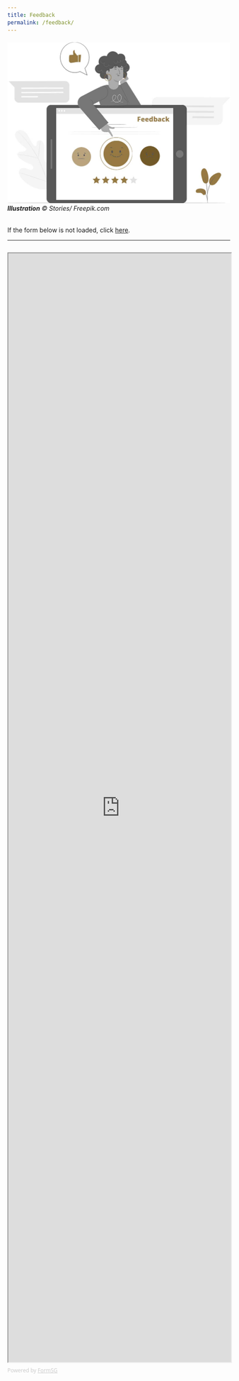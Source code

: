 ```yaml
---
title: Feedback
permalink: /feedback/
---
```


###### ![Feedback](/images/feedback.jpg/)**Illustration** © Stories/ Freepik.com

If the form below is not loaded, click [here](https://form.gov.sg/#!/5dca55f048e82f0012b1a3f8).

---

<div style="font-family:'Open Sans', Sans-Serif;font-size:18px;color:#000;opacity:0.9;padding-top:5px;padding-bottom:8px"></div>

<iframe id="iframe" scrolling="no" src="https://form.gov.sg/5dca55f048e82f0012b1a3f8" style="width:100%;height:2500px"></iframe>

<div style="font-family:'Open Sans', Sans-Serif;font-size:12px;color:#999;opacity:0.5;padding-top:5px">Powered by <a href="https://form.gov.sg" style="color: #999">FormSG</a></div>
